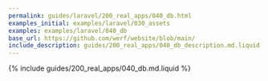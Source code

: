```yaml
---
permalink: guides/laravel/200_real_apps/040_db.html
examples_initial: examples/laravel/030_assets
examples: examples/laravel/040_db
base_url: https://github.com/werf/website/blob/main/
include_description: guides/200_real_apps/040_db_description.md.liquid
---
```


{% include guides/200_real_apps/040_db.md.liquid %}
